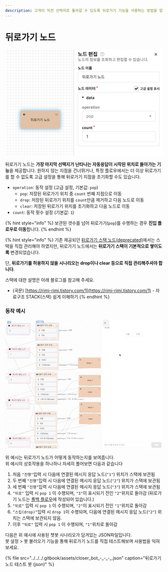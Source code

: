 ```yaml
---
description: 고객이 직전 선택지로 돌아갈 수 있도록 뒤로가기 기능을 사용하는 방법을 알아봅니다.
---
```


# 뒤로가기 노드

![&#xB4A4;&#xB85C;&#xAC00;&#xAE30; &#xB178;&#xB4DC;](../../../.gitbook/assets/back-navigation-node.png)

뒤로가기 노드는 **가장 마지막 선택지가 난타나는 자동응답이 시작된 위치로 돌아가는 기능**을 제공합니다. 원하지 않는 지점을 건너뛰거나, 특정 플로우에서는 더 이상 뒤로가기를 할 수 없도록 고급 설정을 통해 뒤로가기 지점을 초기화할 수도 있습니다.

* `operation`: 동작 설정 \(고급 설정, 기본값: `pop`\)
  * `pop`: 저장된 뒤로가기 위치 중 `count` 번째 지점으로 이동
  * `drop`: 저장된 뒤로가기 위치를 `count`만큼 제거하고 다음 노드로 이동
  * `clear`: 저장된 뒤로가기 위치를 초기화하고 다음 노드로 이동
* `count`: 동작 횟수 설정 \(기본값: `1`\)

{% hint style="info" %}
보관된 갯수를 넘어 뒤로가기\(`pop`\)를 수행하는 경우 **진입 플로우로 이동**합니다.
{% endhint %}

{% hint style="info" %}
기존 제공되던 [뒤로가기 스택 노드\(deprecated\)](backstack.md)에서는 스택을 직접 관리해야 하였지만, 뒤로가기 노드에서는 **뒤로가기 스택이 기본적으로 쌓이도록** 변경되었습니다.

단, **뒤로가기를 허용하지 않을 시나리오는 drop이나 clear 등으로 직접 관리해주셔야 합니다**.

스택에 대한 설명은 아래 블로그를 참고해 주세요. 

* \(국문\) [https://rimi-rimi.tistory.com/1](https://rimi-rimi.tistory.com/1) - 자료구조 STACK\(스택\) 쉽게 이해하기
{% endhint %}

### **동작 예시**

![&#xB4A4;&#xB85C;&#xAC00;&#xAE30; &#xB178;&#xB4DC; &#xC608;&#xC2DC;](../../../.gitbook/assets/back-navigation-node-example.gif)

위 예시는 뒤로가기 노드가 어떻게 동작하는지를 보여줍니다.   
위 예시의 상호작용을 하나하나 자세히 풀어보면 다음과 같습니다

1. 처음 `"진행"`입력 시 다음에 연결된 메시지 응답 노드\(`"1"`\) 위치가 스택에 보관됨
2. 두 번째 `"진행"`입력 시 다음에 연결된 메시지 응답 노드\(`"2"`\) 위치가 스택에 보관됨
3. 세 번째 `"진행"`입력 시 다음에 연결된 메시지 응답 노드\(`"3"`\) 위치가 스택에 보관됨
4. `"뒤로"` 입력 시 `pop 1` 이 수행되며, `"3"`이 표시되기 전인 `"2"`위치로 돌아감 \(뒤로가기 노드는 [폴백 플로우](../flow.md#fallback-flow)에 작성되어 있습니다.\)
5.  `"뒤로"` 입력 시 `pop 1` 이 수행되며, `"2"`이 표시되기 전인 `"1"`위치로 돌아감
6.  `"스킵(drop)"`입력 시 `drop 1`이 수행되며, 다음에 연결된 메시지 응답 노드\(`"2"`\) 위치는 스택에 보관되지 않음.
7. 이후 `"뒤로"` 입력 시 `pop 1` 이 수행되며, `"1"`위치로 돌아감



다음은 위 예시에 사용된 챗봇 시나리오가 담겨있는 JSON파일입니다.   
봇 설정 &gt; 봇 불러오기 기능을 통해 뒤로가기 노드를 직접 테스트해보며 사용법을 익혀보세요. 

{% file src="../../../.gitbook/assets/closer\_bot\_-\_-\_-\_.json" caption="뒤로가기 노드 테스트 봇 \(json\)" %}





